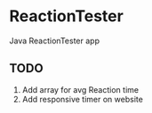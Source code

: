 # ReactionTester
Java ReactionTester app
## TODO
1. Add array for avg Reaction time
2. Add responsive timer on website
